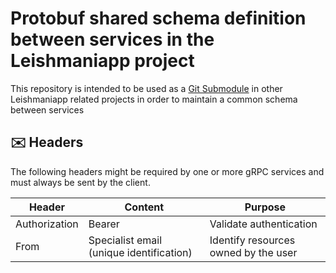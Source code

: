 # Protobuf shared schema definition between services in the Leishmaniapp project

This repository is intended to be used as a [Git Submodule](https://git-scm.com/book/en/v2/Git-Tools-Submodules) in other Leishmaniapp related projects in order to maintain a common schema between services

## ✉️  Headers
The following headers might be required by one or more gRPC services and must always be sent by the client.

| Header | Content | Purpose |
| ------ | ------- | ------- |
| Authorization | Bearer _<jwt token>_ | Validate authentication |
| From | Specialist email (unique identification) | Identify resources owned by the user |
